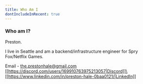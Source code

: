 ```yaml
---
title: Who Am I
dontIncludeInRecent: true
---
```

### Who am I?
Preston. 

I live in Seattle and am a backend/infrastructure engineer for Spry Fox/Netflix Games.

Email - the.prestonhale@gmail.com\
[[https://discord.com/users/169910763975213057|Discord]]\
[[https://www.linkedin.com/in/preston-hale-0baa0121/|LinkedIn]]
